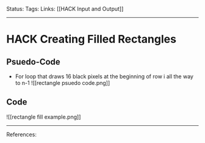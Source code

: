 Status:
Tags:
Links: [[HACK Input and Output]]
___
# HACK Creating Filled Rectangles
 ## Psuedo-Code
 - For loop that draws 16 black pixels at the beginning of row i all the way to n-1
 ![[rectangle psuedo code.png]]
## Code
![[rectangle fill example.png]]
___
References:
